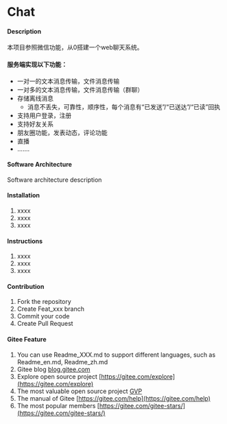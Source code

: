 # Chat

#### Description
本项目参照微信功能，从0搭建一个web聊天系统。
#### 服务端实现以下功能：

- 一对一的文本消息传输，文件消息传输
- 一对多的文本消息传输，文件消息传输（群聊）
- 存储离线消息
  - 消息不丢失，可靠性，顺序性，每个消息有“已发送”/“已送达”/“已读”回执
- 支持用户登录，注册
- 支持好友关系
- 朋友圈功能，发表动态，评论功能
- 直播
- .......

#### Software Architecture
Software architecture description

#### Installation

1.  xxxx
2.  xxxx
3.  xxxx

#### Instructions

1.  xxxx
2.  xxxx
3.  xxxx

#### Contribution

1.  Fork the repository
2.  Create Feat_xxx branch
3.  Commit your code
4.  Create Pull Request


#### Gitee Feature

1.  You can use Readme\_XXX.md to support different languages, such as Readme\_en.md, Readme\_zh.md
2.  Gitee blog [blog.gitee.com](https://blog.gitee.com)
3.  Explore open source project [https://gitee.com/explore](https://gitee.com/explore)
4.  The most valuable open source project [GVP](https://gitee.com/gvp)
5.  The manual of Gitee [https://gitee.com/help](https://gitee.com/help)
6.  The most popular members  [https://gitee.com/gitee-stars/](https://gitee.com/gitee-stars/)
